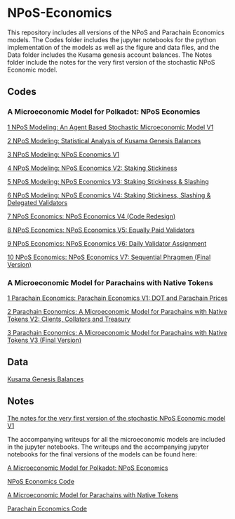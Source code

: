 # NPoS-Economics

This repository includes all versions of the NPoS and Parachain Economics models. The Codes folder includes the
jupyter notebooks for the python implementation of the models as well as the figure and data files, and the Data folder includes the Kusama genesis 
account balances. The Notes folder include the notes for the very first version of the stochastic NPoS Economic model.

## Codes
### A Microeconomic Model for Polkadot: NPoS Economics
[1 NPoS Modeling: An Agent Based Stochastic Microeconomic Model V1](https://github.com/w3f/NPoS-Economics/tree/master/Codes/1%20NPoS%20Modeling)

[2 NPoS Modeling: Statistical Analysis of Kusama Genesis Balances](https://github.com/w3f/NPoS-Economics/tree/master/Codes/2%20NPoS%20Modeling)

[3 NPoS Modeling: NPoS Economics V1](https://github.com/w3f/NPoS-Economics/tree/master/Codes/3%20NPoS%20Modeling)

[4 NPoS Modeling: NPoS Economics V2: Staking Stickiness](https://github.com/w3f/NPoS-Economics/tree/master/Codes/4%20NPoS%20Modeling)

[5 NPoS Modeling: NPoS Economics V3: Staking Stickiness & Slashing](https://github.com/w3f/NPoS-Economics/tree/master/Codes/5%20NPoS%20Modeling)

[6 NPoS Modeling: NPoS Economics V4: Staking Stickiness, Slashing & Delegated Validators](https://github.com/w3f/NPoS-Economics/tree/master/Codes/6%20NPoS%20Modeling)

[7 NPoS Economics: NPoS Economics V4 (Code Redesign)](https://github.com/w3f/NPoS-Economics/tree/master/Codes/7%20NPoS%20Economics)

[8 NPoS Economics: NPoS Economics V5: Equally Paid Validators](https://github.com/w3f/NPoS-Economics/tree/master/Codes/8%20NPoS%20Economics)

[9 NPoS Economics: NPoS Economics V6: Daily Validator Assignment](https://github.com/w3f/NPoS-Economics/tree/master/Codes/9%20NPoS%20Economics)

[10 NPoS Economics: NPoS Economics V7: Sequential Phragmen (Final Version)](https://github.com/w3f/NPoS-Economics/tree/master/Codes/10%20NPoS%20Economics)

### A Microeconomic Model for Parachains with Native Tokens
[1 Parachain Economics: Parachain Economics V1: DOT and Parachain Prices](https://github.com/w3f/NPoS-Economics/tree/master/Codes/1%20Parachain%20Economics)

[2 Parachain Economics: A Microeconomic Model for Parachains with Native Tokens V2: Clients, Collators and Treasury](https://github.com/w3f/NPoS-Economics/tree/master/Codes/2%20NPoS%20Modeling)

[3 Parachain Economics: A Microeconomic Model for Parachains with Native Tokens V3 (Final Version)](https://github.com/w3f/NPoS-Economics/tree/master/Codes/3%20Parachain%20Economics)

## Data
[Kusama Genesis Balances](https://github.com/w3f/NPoS-Economics/tree/master/Data)

## Notes
[The notes for the very first version of the stochastic NPoS Economic model V1](https://github.com/w3f/NPoS-Economics/tree/master/Notes/1%20NPoS%20Economics)

The accompanying writeups for all the microeconomic models are included in the jupyter notebooks. The writeups and the accompanying jupyter notebooks for the final versions of the models can be found here:

[A Microeconomic Model for Polkadot: NPoS Economics](https://hackmd.io/G_WNaIiBQRuOhaHmJl8hsg?view)

[NPoS Economics Code](https://github.com/w3f/NPoS-Economics/blob/master/Codes/10%20NPoS%20Economics/NPoSEconomicsV7.ipynb)

[A Microeconomic Model for Parachains with Native Tokens](https://hackmd.io/0fgb4z14T_-4Cv6iuiKd5Q?view)

[Parachain Economics Code](https://github.com/w3f/NPoS-Economics/blob/master/Codes/3%20Parachain%20Economics/ParachainEconomicsV3.ipynb)
